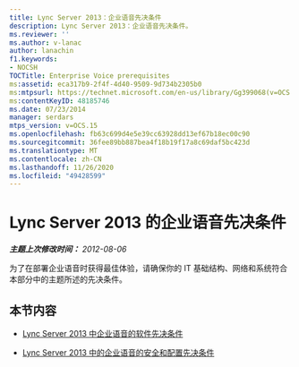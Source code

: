 ```yaml
---
title: Lync Server 2013：企业语音先决条件
description: Lync Server 2013：企业语音先决条件。
ms.reviewer: ''
ms.author: v-lanac
author: lanachin
f1.keywords:
- NOCSH
TOCTitle: Enterprise Voice prerequisites
ms:assetid: eca317b9-2f4f-4d40-9509-9d734b2305b0
ms:mtpsurl: https://technet.microsoft.com/en-us/library/Gg399068(v=OCS.15)
ms:contentKeyID: 48185746
ms.date: 07/23/2014
manager: serdars
mtps_version: v=OCS.15
ms.openlocfilehash: fb63c699d4e5e39cc63928dd13ef67b18ec00c90
ms.sourcegitcommit: 36fee89bb887bea4f18b19f17a8c69daf5bc423d
ms.translationtype: MT
ms.contentlocale: zh-CN
ms.lasthandoff: 11/26/2020
ms.locfileid: "49428599"
---
```

# <a name="enterprise-voice-prerequisites-for-lync-server-2013"></a>Lync Server 2013 的企业语音先决条件

<div data-xmlns="http://www.w3.org/1999/xhtml">

<div class="topic" data-xmlns="http://www.w3.org/1999/xhtml" data-msxsl="urn:schemas-microsoft-com:xslt" data-cs="https://msdn.microsoft.com/">

<div data-asp="https://msdn2.microsoft.com/asp">



</div>

<div id="mainSection">

<div id="mainBody">

<span> </span>

_**主题上次修改时间：** 2012-08-06_

为了在部署企业语音时获得最佳体验，请确保你的 IT 基础结构、网络和系统符合本部分中的主题所述的先决条件。

<div>

## <a name="in-this-section"></a>本节内容

  - [Lync Server 2013 中企业语音的软件先决条件](lync-server-2013-software-prerequisites-for-enterprise-voice.md)

  - [Lync Server 2013 中的企业语音的安全和配置先决条件](lync-server-2013-security-and-configuration-prerequisites-for-enterprise-voice.md)

</div>

</div>

<span> </span>

</div>

</div>

</div>


